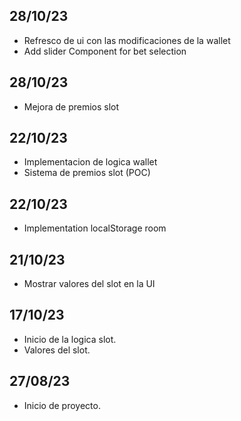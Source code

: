 ## 28/10/23
- Refresco de ui con las modificaciones de la wallet
- Add slider Component for bet selection 

## 28/10/23
- Mejora de premios slot

## 22/10/23
- Implementacion de logica wallet
- Sistema de premios slot (POC)

## 22/10/23
- Implementation localStorage room

## 21/10/23
- Mostrar valores del slot en la UI

## 17/10/23
- Inicio de la logica slot.
- Valores del slot.

## 27/08/23
- Inicio de proyecto.